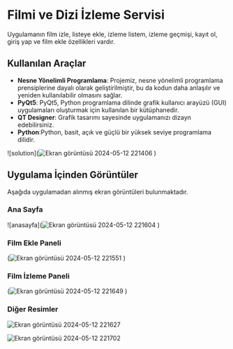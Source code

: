 # Filmi ve Dizi İzleme Servisi
Uygulamanın film izle, listeye ekle, izleme listem, izleme geçmişi, kayıt ol, giriş yap ve film ekle özellikleri vardır.

## Kullanılan Araçlar
- **Nesne Yönelimli Programlama**: Projemiz, nesne yönelimli programlama prensiplerine dayalı olarak geliştirilmiştir, bu da kodun daha anlaşılır ve yeniden kullanılabilir olmasını sağlar.
- **PyQt5**: PyQt5, Python programlama dilinde grafik kullanıcı arayüzü (GUI) uygulamaları oluşturmak için kullanılan bir kütüphanedir.
- **QT Designer**: Grafik tasarımı sayesinde uygulamanızı dizayn edebilirsiniz.
- **Python**:Python, basit, açık ve güçlü bir yüksek seviye programlama dilidir. 

![solution](![Ekran görüntüsü 2024-05-12 221406](https://github.com/Mehmeteyupkahraman/FilmveDiziizlemeServisi/assets/148050747/b13d6484-817c-4e29-bb1b-2a5152cd41cd)
)

## Uygulama İçinden Görüntüler
Aşağıda uygulamadan alınmış ekran görüntüleri bulunmaktadır.

### Ana Sayfa

![anasayfa](![Ekran görüntüsü 2024-05-12 221604](https://github.com/Mehmeteyupkahraman/FilmveDiziizlemeServisi/assets/148050747/41327e1a-a409-4c98-8b5c-2fa695336535)
)

### Film Ekle Paneli

(![Ekran görüntüsü 2024-05-12 221551](https://github.com/Mehmeteyupkahraman/FilmveDiziizlemeServisi/assets/148050747/3d6839f8-a4a0-4438-a065-6b3e892d0c59)
)

### Film İzleme Paneli

(![Ekran görüntüsü 2024-05-12 221649](https://github.com/Mehmeteyupkahraman/FilmveDiziizlemeServisi/assets/148050747/2c246c53-6aa5-4eef-afe5-b53fbcc70312)
)
### Diğer Resimler
![Ekran görüntüsü 2024-05-12 221627](https://github.com/Mehmeteyupkahraman/FilmveDiziizlemeServisi/assets/148050747/346124c5-a9bc-4c3c-b7f8-b6c643bcc5b8)

![Ekran görüntüsü 2024-05-12 221702](https://github.com/Mehmeteyupkahraman/FilmveDiziizlemeServisi/assets/148050747/63fa1403-2f32-4780-9b42-c99d4d6706cf)
